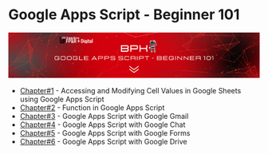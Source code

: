 # Google Apps Script - Beginner 101


![Header Image](header.png)


- [Chapter#1](Chapter%231.md) - Accessing and Modifying Cell Values in Google Sheets using Google Apps Script
- [Chapter#2](Chapter%232.md) - Function in Google Apps Script
- [Chapter#3](Chapter%233.md) - Google Apps Script with Google Gmail
- [Chapter#4](Chapter%234.md) - Google Apps Script with Google Chat
- [Chapter#5](Chapter%235.md) - Google Apps Script with Google Forms
- [Chapter#6](Chapter%236.md) - Google Apps Script with Google Drive